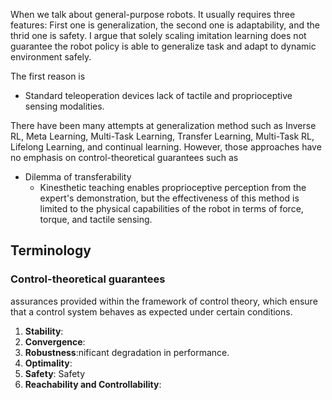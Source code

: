 
When we talk about general-purpose robots. It usually requires three features:
First one is generalization,  the second one is adaptability, and the thrid one is safety. I argue that solely scaling imitation learning does not guarantee the robot policy is able to generalize task and adapt to dynamic environment safely.

The first reason is 

- Standard teleoperation devices lack of tactile and proprioceptive sensing modalities. 

There have been many attempts at generalization method such as Inverse RL, Meta Learning, Multi-Task Learning, Transfer Learning, Multi-Task RL, Lifelong Learning, and continual learning. However, those approaches have no emphasis on control-theoretical guarantees such as 


- Dilemma of transferability
	- Kinesthetic teaching enables proprioceptive perception from the expert's demonstration, but the effectiveness of this method is limited to the physical capabilities of the robot in terms of force, torque, and tactile sensing. 


## Terminology
### Control-theoretical guarantees 
assurances provided within the framework of control theory, which ensure that a control system behaves as expected under certain conditions.
1. **Stability**: 
2. **Convergence**: 
3. **Robustness**:nificant degradation in performance.
4. **Optimality**:
5. **Safety**: Safety 
6. **Reachability and Controllability**: 

